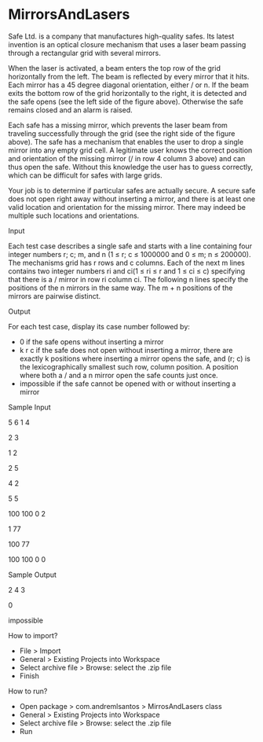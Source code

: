 # MirrorsAndLasers

Safe Ltd. is a company that manufactures high-quality safes. Its latest invention is an optical closure mechanism that uses a laser beam passing through a rectangular grid with several mirrors.

When the laser is activated, a beam enters the top row of the grid horizontally from the left. The beam is reflected by every mirror that it hits. Each mirror has a 45 degree diagonal orientation, either / or n. If the beam exits the bottom row of the grid horizontally to the
right, it is detected and the safe opens (see the left side of the figure above). Otherwise the safe remains closed and an alarm is raised.

Each safe has a missing mirror, which prevents the laser beam from traveling successfully through the grid (see the right side of the figure above). The safe has a mechanism that enables the user to drop a single mirror into any empty grid cell. A legitimate user knows
the correct position and orientation of the missing mirror (/ in row 4 column 3 above) and can thus open the safe. Without this knowledge the user has to guess correctly, which can be difficult for safes with large grids.

Your job is to determine if particular safes are actually secure. A secure safe does not open right away without inserting a mirror, and there is at least one valid location and orientation for the missing mirror. There may indeed be multiple such locations and orientations.



Input


Each test case describes a single safe and starts with a line containing four integer numbers r; c; m, and n (1 ≤ r; c ≤ 1000000 and 0 ≤ m; n ≤ 200000). The mechanisms grid has r rows and c columns.
Each of the next m lines contains two integer numbers ri and ci(1 ≤ ri ≤ r and 1 ≤ ci ≤ c) specifying that there is a / mirror in row ri column ci. The following n lines specify the positions of the n mirrors in the same way. The m + n positions of the mirrors are pairwise
distinct.


Output

For each test case, display its case number followed by:
<ul>
  <li>0 if the safe opens without inserting a mirror</li>
  <li>k r c if the safe does not open without inserting a mirror, there are exactly k positions where inserting a mirror opens the safe, and (r; c) is the lexicographically smallest such row, column position. A position where both a / and a n mirror open the safe counts just once.</li>
  <li>impossible if the safe cannot be opened with or without inserting a mirror</li>
</ul>

Sample Input

5 6 1 4

2 3

1 2

2 5

4 2

5 5

100 100 0 2

1 77 

100 77

100 100 0 0


Sample Output

2 4 3

0

impossible


How to import?
<ul>
  <li>File > Import</li>
  <li>General > Existing Projects into Workspace</li>
  <li>Select archive file > Browse: select the .zip file</li>
  <li>Finish</li>
</ul>

How to run?
<ul>
  <li>Open package > com.andremlsantos > MirrosAndLasers class</li>
  <li>General > Existing Projects into Workspace</li>
  <li>Select archive file > Browse: select the .zip file</li>
  <li>Run</li>
</ul>

